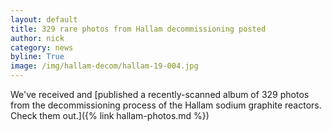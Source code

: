 ```yaml
---
layout: default
title: 329 rare photos from Hallam decommissioning posted
author: nick
category: news
byline: True
image: /img/hallam-decom/hallam-19-004.jpg
---
```


<div class="row">
<div class="col-md-8" markdown="1">

We've received and [published a recently-scanned album of 329 photos from the
decommissioning process of the Hallam sodium graphite reactors. Check them
out.]({% link hallam-photos.md %})

</div></div>
